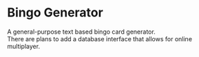 # Bingo Generator

A general-purpose text based bingo card generator.  
There are plans to add a database interface that allows for online multiplayer.

